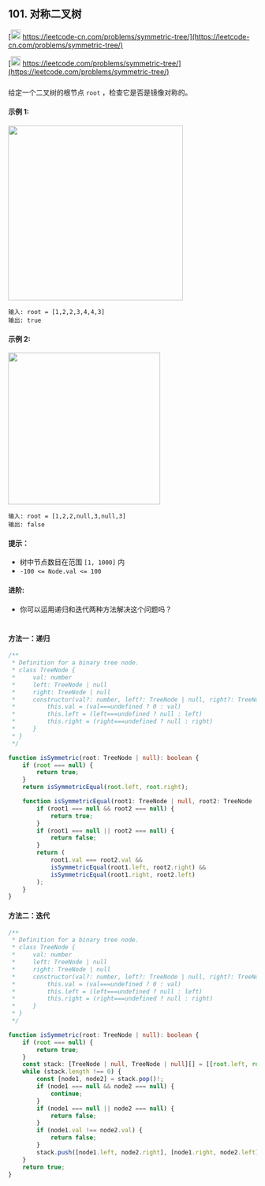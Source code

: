 ## 101. 对称二叉树

[<img src="https://static.leetcode-cn.com/cn-mono-assets/production/assets/logo-dark-cn.c42314a8.svg" height="20" /> https://leetcode-cn.com/problems/symmetric-tree/](https://leetcode-cn.com/problems/symmetric-tree/)

[<img src="https://assets.leetcode.com/static_assets/public/webpack_bundles/images/logo-dark.e99485d9b.svg" height="20"/> https://leetcode.com/problems/symmetric-tree/](https://leetcode.com/problems/symmetric-tree/)

###

给定一个二叉树的根节点 `root` ，检查它是否是镜像对称的。

#### 示例 1:

<img src="https://assets.leetcode.com/uploads/2021/02/19/symtree1.jpg" width="354" />

```
输入: root = [1,2,2,3,4,4,3]
输出: true
```

#### 示例 2:

<img src="https://assets.leetcode.com/uploads/2021/02/19/symtree2.jpg"  width="308" />

```
输入: root = [1,2,2,null,3,null,3]
输出: false
```

#### 提示：

-   树中节点数目在范围 `[1, 1000]` 内
-   `-100 <= Node.val <= 100`

#### 进阶:

-   你可以运用递归和迭代两种方法解决这个问题吗？

#

#### 方法一：递归

```ts
/**
 * Definition for a binary tree node.
 * class TreeNode {
 *     val: number
 *     left: TreeNode | null
 *     right: TreeNode | null
 *     constructor(val?: number, left?: TreeNode | null, right?: TreeNode | null) {
 *         this.val = (val===undefined ? 0 : val)
 *         this.left = (left===undefined ? null : left)
 *         this.right = (right===undefined ? null : right)
 *     }
 * }
 */

function isSymmetric(root: TreeNode | null): boolean {
    if (root === null) {
        return true;
    }
    return isSymmetricEqual(root.left, root.right);

    function isSymmetricEqual(root1: TreeNode | null, root2: TreeNode | null): boolean {
        if (root1 === null && root2 === null) {
            return true;
        }
        if (root1 === null || root2 === null) {
            return false;
        }
        return (
            root1.val === root2.val &&
            isSymmetricEqual(root1.left, root2.right) &&
            isSymmetricEqual(root1.right, root2.left)
        );
    }
}
```

#### 方法二：迭代

```ts
/**
 * Definition for a binary tree node.
 * class TreeNode {
 *     val: number
 *     left: TreeNode | null
 *     right: TreeNode | null
 *     constructor(val?: number, left?: TreeNode | null, right?: TreeNode | null) {
 *         this.val = (val===undefined ? 0 : val)
 *         this.left = (left===undefined ? null : left)
 *         this.right = (right===undefined ? null : right)
 *     }
 * }
 */

function isSymmetric(root: TreeNode | null): boolean {
    if (root === null) {
        return true;
    }
    const stack: [TreeNode | null, TreeNode | null][] = [[root.left, root.right]];
    while (stack.length !== 0) {
        const [node1, node2] = stack.pop()!;
        if (node1 === null && node2 === null) {
            continue;
        }
        if (node1 === null || node2 === null) {
            return false;
        }
        if (node1.val !== node2.val) {
            return false;
        }
        stack.push([node1.left, node2.right], [node1.right, node2.left]);
    }
    return true;
}
```
